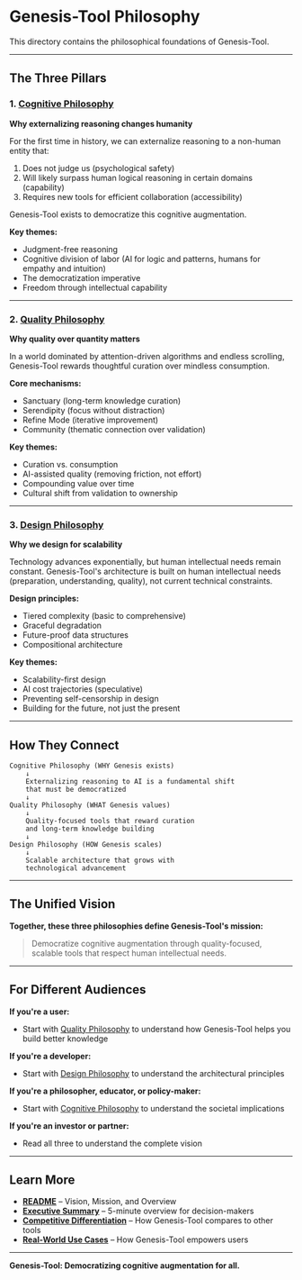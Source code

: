 # Genesis-Tool Philosophy

This directory contains the philosophical foundations of Genesis-Tool.

---

## The Three Pillars

### 1. [Cognitive Philosophy](cognitive-philosophy.md)
**Why externalizing reasoning changes humanity**

For the first time in history, we can externalize reasoning to a non-human entity that:
1. Does not judge us (psychological safety)
2. Will likely surpass human logical reasoning in certain domains (capability)
3. Requires new tools for efficient collaboration (accessibility)

Genesis-Tool exists to democratize this cognitive augmentation.

**Key themes:**
- Judgment-free reasoning
- Cognitive division of labor (AI for logic and patterns, humans for empathy and intuition)
- The democratization imperative
- Freedom through intellectual capability

---

### 2. [Quality Philosophy](quality-philosophy.md)
**Why quality over quantity matters**

In a world dominated by attention-driven algorithms and endless scrolling, Genesis-Tool rewards thoughtful curation over mindless consumption.

**Core mechanisms:**
- Sanctuary (long-term knowledge curation)
- Serendipity (focus without distraction)
- Refine Mode (iterative improvement)
- Community (thematic connection over validation)

**Key themes:**
- Curation vs. consumption
- AI-assisted quality (removing friction, not effort)
- Compounding value over time
- Cultural shift from validation to ownership

---

### 3. [Design Philosophy](design-philosophy.md)
**Why we design for scalability**

Technology advances exponentially, but human intellectual needs remain constant. Genesis-Tool's architecture is built on human intellectual needs (preparation, understanding, quality), not current technical constraints.

**Design principles:**
- Tiered complexity (basic to comprehensive)
- Graceful degradation
- Future-proof data structures
- Compositional architecture

**Key themes:**
- Scalability-first design
- AI cost trajectories (speculative)
- Preventing self-censorship in design
- Building for the future, not just the present

---

## How They Connect

```
Cognitive Philosophy (WHY Genesis exists)
    ↓
    Externalizing reasoning to AI is a fundamental shift
    that must be democratized
    ↓
Quality Philosophy (WHAT Genesis values)
    ↓
    Quality-focused tools that reward curation
    and long-term knowledge building
    ↓
Design Philosophy (HOW Genesis scales)
    ↓
    Scalable architecture that grows with
    technological advancement
```

---

## The Unified Vision

**Together, these three philosophies define Genesis-Tool's mission:**

> Democratize cognitive augmentation through quality-focused, scalable tools that respect human intellectual needs.

---

## For Different Audiences

**If you're a user:**
- Start with [Quality Philosophy](quality-philosophy.md) to understand how Genesis-Tool helps you build better knowledge

**If you're a developer:**
- Start with [Design Philosophy](design-philosophy.md) to understand the architectural principles

**If you're a philosopher, educator, or policy-maker:**
- Start with [Cognitive Philosophy](cognitive-philosophy.md) to understand the societal implications

**If you're an investor or partner:**
- Read all three to understand the complete vision

---

## Learn More

- **[README](../README.md)** – Vision, Mission, and Overview
- **[Executive Summary](../executive-summary.md)** – 5-minute overview for decision-makers
- **[Competitive Differentiation](../competitive-differentiation.md)** – How Genesis-Tool compares to other tools
- **[Real-World Use Cases](../features/07-validation/real-world-use-cases.md)** – How Genesis-Tool empowers users

---

**Genesis-Tool: Democratizing cognitive augmentation for all.**

